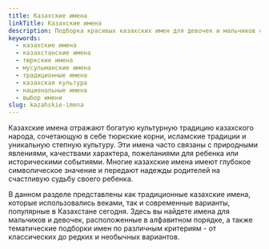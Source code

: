 ```yaml
---
title: Казахские имена
linkTitle: Казахские имена
description: Подборка красивых казахских имен для девочек и мальчиков с их значениями и происхождением. Традиционные и современные казахские имена.
keywords:
  - казахские имена
  - казахстанские имена
  - тюркские имена
  - мусульманские имена
  - традиционные имена
  - казахская культура
  - национальные имена
  - выбор имени
slug: kazahskie-imena
---
```


Казахские имена отражают богатую культурную традицию казахского народа, сочетающую в себе тюркские корни, исламские традиции и уникальную степную культуру. Эти имена часто связаны с природными явлениями, качествами характера, пожеланиями для ребенка или историческими событиями. Многие казахские имена имеют глубокое символическое значение и передают надежды родителей на счастливую судьбу своего ребенка.

В данном разделе представлены как традиционные казахские имена, которые использовались веками, так и современные варианты, популярные в Казахстане сегодня. Здесь вы найдете имена для мальчиков и девочек, расположенные в алфавитном порядке, а также тематические подборки имен по различным критериям - от классических до редких и необычных вариантов.

